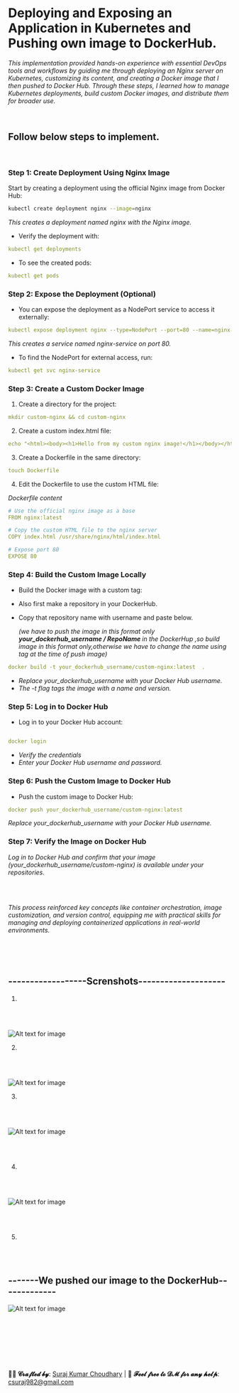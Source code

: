 # Deploying and Exposing an Application in Kubernetes and Pushing own image to DockerHub.

*This implementation provided hands-on experience with essential DevOps tools and workflows by guiding me through deploying an Nginx server on Kubernetes, customizing its content, and creating a Docker image that I then pushed to Docker Hub. Through these steps, I learned how to manage Kubernetes deployments, build custom Docker images, and distribute them for broader use.*

<br>


## Follow below steps to implement.
<br>

### Step 1: Create Deployment Using Nginx Image

Start by creating a deployment using the official Nginx image from Docker Hub:

```bash
kubectl create deployment nginx --image=nginx
```

*This creates a deployment named nginx with the Nginx image.*


- Verify the deployment with:

```yml
kubectl get deployments
```

- To see the created pods:

```yml
kubectl get pods
```



### Step 2: Expose the Deployment (Optional)
- You can expose the deployment as a NodePort service to access it externally:

```yml
kubectl expose deployment nginx --type=NodePort --port=80 --name=nginx-service
```

*This creates a service named nginx-service on port 80.*

- To find the NodePort for external access, run:


```yml
kubectl get svc nginx-service

```


### Step 3: Create a Custom Docker Image
1. Create a directory for the project:

```yml
mkdir custom-nginx && cd custom-nginx
```
2. Create a custom index.html file:

```yml
echo "<html><body><h1>Hello from my custom nginx image!</h1></body></html>" > index.html
```
3. Create a Dockerfile in the same directory:

```yml
touch Dockerfile
```
4. Edit the Dockerfile to use the custom HTML file:

*Dockerfile content*

```yml
# Use the official nginx image as a base
FROM nginx:latest

# Copy the custom HTML file to the nginx server
COPY index.html /usr/share/nginx/html/index.html

# Expose port 80
EXPOSE 80

```




### Step 4: Build the Custom Image Locally
- Build the Docker image with a custom tag:
- Also first make a repository in your DockerHub.
- Copy that repository name with username and paste below.
  
  *(we have to push the image in this format only  <b>your_dockerhub_username / RepoName </b> in the DockerHup ,so build image in this format only,otherwise we have to change the name using tag at the time of push image)*

```yml
docker build -t your_dockerhub_username/custom-nginx:latest  .
```
  - *Replace your_dockerhub_username with your Docker Hub username.*
  - *The -t flag tags the image with a name and version.*
    
### Step 5: Log in to Docker Hub
- Log in to your Docker Hub account:

```yml

docker login

```
- *Verify the credentials*
- *Enter your Docker Hub username and password.*


### Step 6: Push the Custom Image to Docker Hub
- Push the custom image to Docker Hub:

```yml
docker push your_dockerhub_username/custom-nginx:latest

```

*Replace your_dockerhub_username with your Docker Hub username.*

### Step 7: Verify the Image on Docker Hub

*Log in to Docker Hub and confirm that your image (your_dockerhub_username/custom-nginx) is available under your repositories.*






<br>
<br>

*This process reinforced key concepts like container orchestration, image customization, and version control, equipping me with practical skills for managing and deploying containerized applications in real-world environments.*






<br>
<br>
<br>



## ------------------Screnshots--------------------
1.
<br>
<br>


![Alt text for image](screenshots/1.png)

2.
<br>
<br>


![Alt text for image](screenshots/2.png)


3.
<br>
<br>


![Alt text for image](screenshots/3.png)

<br>
<br>


4.
<br>
<br>


![Alt text for image](screenshots/4.png)

<br>
<br>

5.
<br>
<br>

## -------We pushed our image to the DockerHub-------------

![Alt text for image](screenshots/5.png)

<br>
<br>








<br>
<br>
<br>
<br>



**👨‍💻 𝓒𝓻𝓪𝓯𝓽𝓮𝓭 𝓫𝔂**: [Suraj Kumar Choudhary](https://github.com/Surajkumar4-source) | 📩 **𝓕𝓮𝓮𝓵 𝓯𝓻𝓮𝓮 𝓽𝓸 𝓓𝓜 𝓯𝓸𝓻 𝓪𝓷𝔂 𝓱𝓮𝓵𝓹**: [csuraj982@gmail.com](mailto:csuraj982@gmail.com)





<br>
